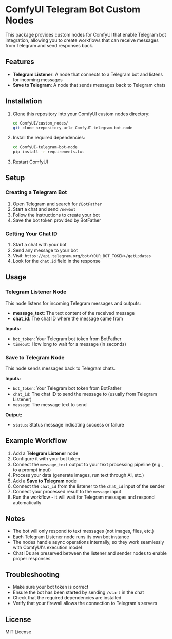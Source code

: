 # ComfyUI Telegram Bot Custom Nodes

This package provides custom nodes for ComfyUI that enable Telegram bot integration, allowing you to create workflows that can receive messages from Telegram and send responses back.

## Features

- **Telegram Listener**: A node that connects to a Telegram bot and listens for incoming messages
- **Save to Telegram**: A node that sends messages back to Telegram chats

## Installation

1. Clone this repository into your ComfyUI custom nodes directory:
   ```bash
   cd ComfyUI/custom_nodes/
   git clone <repository-url> ComfyUI-telegram-bot-node
   ```

2. Install the required dependencies:
   ```bash
   cd ComfyUI-telegram-bot-node
   pip install -r requirements.txt
   ```

3. Restart ComfyUI

## Setup

### Creating a Telegram Bot

1. Open Telegram and search for `@BotFather`
2. Start a chat and send `/newbot`
3. Follow the instructions to create your bot
4. Save the bot token provided by BotFather

### Getting Your Chat ID

1. Start a chat with your bot
2. Send any message to your bot
3. Visit: `https://api.telegram.org/bot<YOUR_BOT_TOKEN>/getUpdates`
4. Look for the `chat.id` field in the response

## Usage

### Telegram Listener Node

This node listens for incoming Telegram messages and outputs:
- **message_text**: The text content of the received message
- **chat_id**: The chat ID where the message came from

**Inputs:**
- `bot_token`: Your Telegram bot token from BotFather
- `timeout`: How long to wait for a message (in seconds)

### Save to Telegram Node

This node sends messages back to Telegram chats.

**Inputs:**
- `bot_token`: Your Telegram bot token from BotFather
- `chat_id`: The chat ID to send the message to (usually from Telegram Listener)
- `message`: The message text to send

**Output:**
- `status`: Status message indicating success or failure

## Example Workflow

1. Add a **Telegram Listener** node
2. Configure it with your bot token
3. Connect the `message_text` output to your text processing pipeline (e.g., to a prompt input)
4. Process your data (generate images, run text through AI, etc.)
5. Add a **Save to Telegram** node
6. Connect the `chat_id` from the listener to the `chat_id` input of the sender
7. Connect your processed result to the `message` input
8. Run the workflow - it will wait for Telegram messages and respond automatically

## Notes

- The bot will only respond to text messages (not images, files, etc.)
- Each Telegram Listener node runs its own bot instance
- The nodes handle async operations internally, so they work seamlessly with ComfyUI's execution model
- Chat IDs are preserved between the listener and sender nodes to enable proper responses

## Troubleshooting

- Make sure your bot token is correct
- Ensure the bot has been started by sending `/start` in the chat
- Check that the required dependencies are installed
- Verify that your firewall allows the connection to Telegram's servers

## License

MIT License
